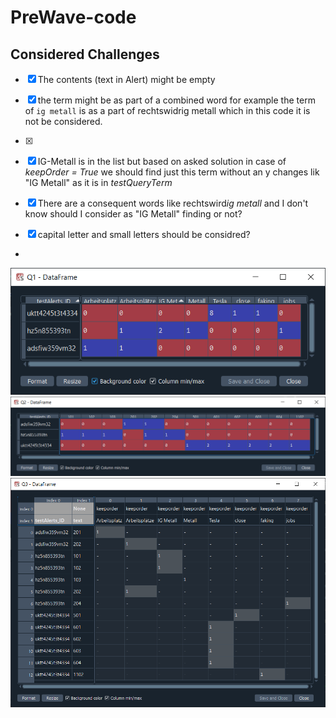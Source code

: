 # PreWave-code
## Considered Challenges
- [x] The contents (text in Alert) might be empty
- [x] the term might be as part of a combined word for example the term of ```ig metall``` is as a part of rechtswidrig metall which in this code it is not be considered.
- [x]



- [x] IG-Metall is in the list but based on asked solution in case of *keepOrder = True* we should find just this term without an y changes lik "IG Metall" as it is in *testQueryTerm*
- [x] There are a consequent words like rechtswird*ig metall* and I don't know should I consider as "IG Metall" finding or not?
- [x] capital letter and small letters should be considred?
- 
![Q1](https://github.com/m-r-tanha/PreWave-code/blob/main/Q1.png)
![Q2](https://github.com/m-r-tanha/PreWave-code/blob/main/Q2.png)
![Q3](https://github.com/m-r-tanha/PreWave-code/blob/main/Q3.png)
